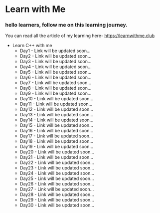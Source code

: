# Learn with Me

### hello learners, follow me on this learning journey.

You can read all the article of my learning here-
https://learnwithme.club

 - Learn C++ with me
    - Day1 - Link will be updated soon...
    - Day2 - Link will be updated soon...
    - Day3 - Link will be updated soon...
    - Day4 - Link will be updated soon...
    - Day5 - Link will be updated soon...
    - Day6 - Link will be updated soon...
    - Day7 - Link will be updated soon...
    - Day8 - Link will be updated soon...
    - Day9 - Link will be updated soon...
    - Day10 - Link will be updated soon...
    - Day11 - Link will be updated soon...
    - Day12 - Link will be updated soon...
    - Day13 - Link will be updated soon...
    - Day14 - Link will be updated soon...
    - Day15 - Link will be updated soon...
    - Day16 - Link will be updated soon...
    - Day17 - Link will be updated soon...
    - Day18 - Link will be updated soon...
    - Day19 - Link will be updated soon...
    - Day20 - Link will be updated soon...
    - Day21 - Link will be updated soon...
    - Day22 - Link will be updated soon...
    - Day23 - Link will be updated soon...
    - Day24 - Link will be updated soon...
    - Day25 - Link will be updated soon...
    - Day26 - Link will be updated soon...
    - Day27 - Link will be updated soon...
    - Day28 - Link will be updated soon...
    - Day29 - Link will be updated soon...
    - Day30 - Link will be updated soon...
